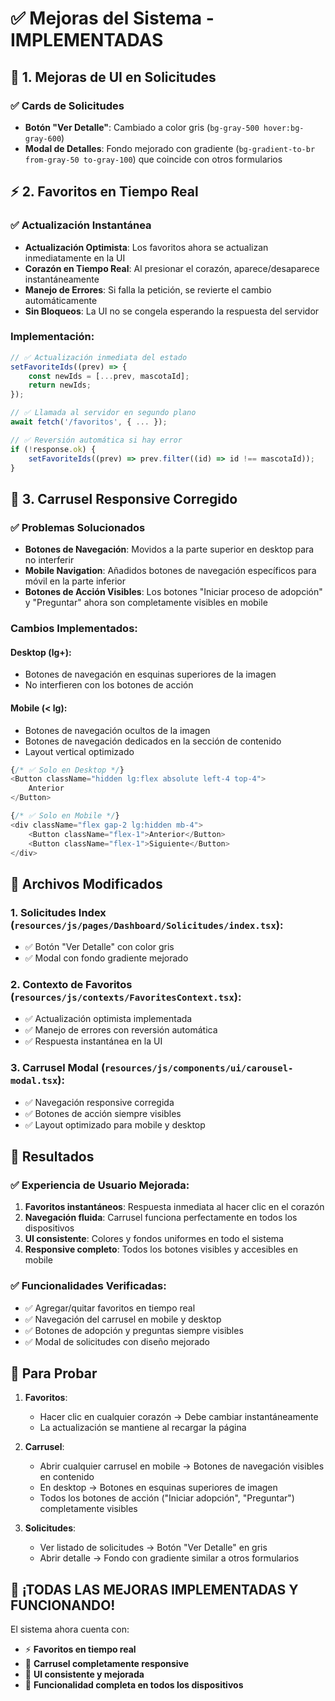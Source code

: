 # ✅ Mejoras del Sistema - IMPLEMENTADAS

## 🎨 **1. Mejoras de UI en Solicitudes**

### ✅ **Cards de Solicitudes**

- **Botón "Ver Detalle"**: Cambiado a color gris (`bg-gray-500 hover:bg-gray-600`)
- **Modal de Detalles**: Fondo mejorado con gradiente (`bg-gradient-to-br from-gray-50 to-gray-100`) que coincide con otros formularios

## ⚡ **2. Favoritos en Tiempo Real**

### ✅ **Actualización Instantánea**

- **Actualización Optimista**: Los favoritos ahora se actualizan inmediatamente en la UI
- **Corazón en Tiempo Real**: Al presionar el corazón, aparece/desaparece instantáneamente
- **Manejo de Errores**: Si falla la petición, se revierte el cambio automáticamente
- **Sin Bloqueos**: La UI no se congela esperando la respuesta del servidor

### Implementación:

```typescript
// ✅ Actualización inmediata del estado
setFavoriteIds((prev) => {
    const newIds = [...prev, mascotaId];
    return newIds;
});

// ✅ Llamada al servidor en segundo plano
await fetch('/favoritos', { ... });

// ✅ Reversión automática si hay error
if (!response.ok) {
    setFavoriteIds((prev) => prev.filter((id) => id !== mascotaId));
}
```

## 📱 **3. Carrusel Responsive Corregido**

### ✅ **Problemas Solucionados**

- **Botones de Navegación**: Movidos a la parte superior en desktop para no interferir
- **Mobile Navigation**: Añadidos botones de navegación específicos para móvil en la parte inferior
- **Botones de Acción Visibles**: Los botones "Iniciar proceso de adopción" y "Preguntar" ahora son completamente visibles en mobile

### Cambios Implementados:

#### **Desktop (lg+)**:

- Botones de navegación en esquinas superiores de la imagen
- No interfieren con los botones de acción

#### **Mobile (< lg)**:

- Botones de navegación ocultos de la imagen
- Botones de navegación dedicados en la sección de contenido
- Layout vertical optimizado

```typescript
{/* ✅ Solo en Desktop */}
<Button className="hidden lg:flex absolute left-4 top-4">
    Anterior
</Button>

{/* ✅ Solo en Mobile */}
<div className="flex gap-2 lg:hidden mb-4">
    <Button className="flex-1">Anterior</Button>
    <Button className="flex-1">Siguiente</Button>
</div>
```

## 🔧 **Archivos Modificados**

### 1. **Solicitudes Index** (`resources/js/pages/Dashboard/Solicitudes/index.tsx`):

- ✅ Botón "Ver Detalle" con color gris
- ✅ Modal con fondo gradiente mejorado

### 2. **Contexto de Favoritos** (`resources/js/contexts/FavoritesContext.tsx`):

- ✅ Actualización optimista implementada
- ✅ Manejo de errores con reversión automática
- ✅ Respuesta instantánea en la UI

### 3. **Carrusel Modal** (`resources/js/components/ui/carousel-modal.tsx`):

- ✅ Navegación responsive corregida
- ✅ Botones de acción siempre visibles
- ✅ Layout optimizado para mobile y desktop

## 🎯 **Resultados**

### ✅ **Experiencia de Usuario Mejorada**:

1. **Favoritos instantáneos**: Respuesta inmediata al hacer clic en el corazón
2. **Navegación fluida**: Carrusel funciona perfectamente en todos los dispositivos
3. **UI consistente**: Colores y fondos uniformes en todo el sistema
4. **Responsive completo**: Todos los botones visibles y accesibles en mobile

### ✅ **Funcionalidades Verificadas**:

- ✅ Agregar/quitar favoritos en tiempo real
- ✅ Navegación del carrusel en mobile y desktop
- ✅ Botones de adopción y preguntas siempre visibles
- ✅ Modal de solicitudes con diseño mejorado

## 🚀 **Para Probar**

1. **Favoritos**:

    - Hacer clic en cualquier corazón → Debe cambiar instantáneamente
    - La actualización se mantiene al recargar la página

2. **Carrusel**:

    - Abrir cualquier carrusel en mobile → Botones de navegación visibles en contenido
    - En desktop → Botones en esquinas superiores de imagen
    - Todos los botones de acción ("Iniciar adopción", "Preguntar") completamente visibles

3. **Solicitudes**:
    - Ver listado de solicitudes → Botón "Ver Detalle" en gris
    - Abrir detalle → Fondo con gradiente similar a otros formularios

## 🎉 **¡TODAS LAS MEJORAS IMPLEMENTADAS Y FUNCIONANDO!**

El sistema ahora cuenta con:

- ⚡ **Favoritos en tiempo real**
- 📱 **Carrusel completamente responsive**
- 🎨 **UI consistente y mejorada**
- 🔧 **Funcionalidad completa en todos los dispositivos**
